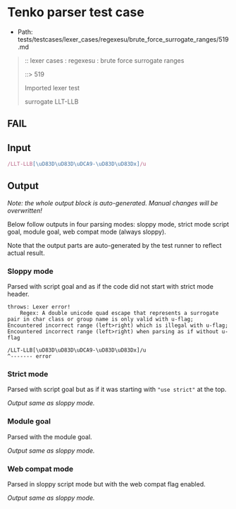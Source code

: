 # Tenko parser test case

- Path: tests/testcases/lexer_cases/regexesu/brute_force_surrogate_ranges/519.md

> :: lexer cases : regexesu : brute force surrogate ranges
>
> ::> 519
>
> Imported lexer test
>
> surrogate LLT-LLB

## FAIL

## Input

`````js
/LLT-LLB[\uD83D\uD83D\uDCA9-\uD83D\uD83Dx]/u
`````

## Output

_Note: the whole output block is auto-generated. Manual changes will be overwritten!_

Below follow outputs in four parsing modes: sloppy mode, strict mode script goal, module goal, web compat mode (always sloppy).

Note that the output parts are auto-generated by the test runner to reflect actual result.

### Sloppy mode

Parsed with script goal and as if the code did not start with strict mode header.

`````
throws: Lexer error!
    Regex: A double unicode quad escape that represents a surrogate pair in char class or group name is only valid with u-flag; Encountered incorrect range (left>right) which is illegal with u-flag; Encountered incorrect range (left>right) when parsing as if without u-flag

/LLT-LLB[\uD83D\uD83D\uDCA9-\uD83D\uD83Dx]/u
^------- error
`````

### Strict mode

Parsed with script goal but as if it was starting with `"use strict"` at the top.

_Output same as sloppy mode._

### Module goal

Parsed with the module goal.

_Output same as sloppy mode._

### Web compat mode

Parsed in sloppy script mode but with the web compat flag enabled.

_Output same as sloppy mode._
